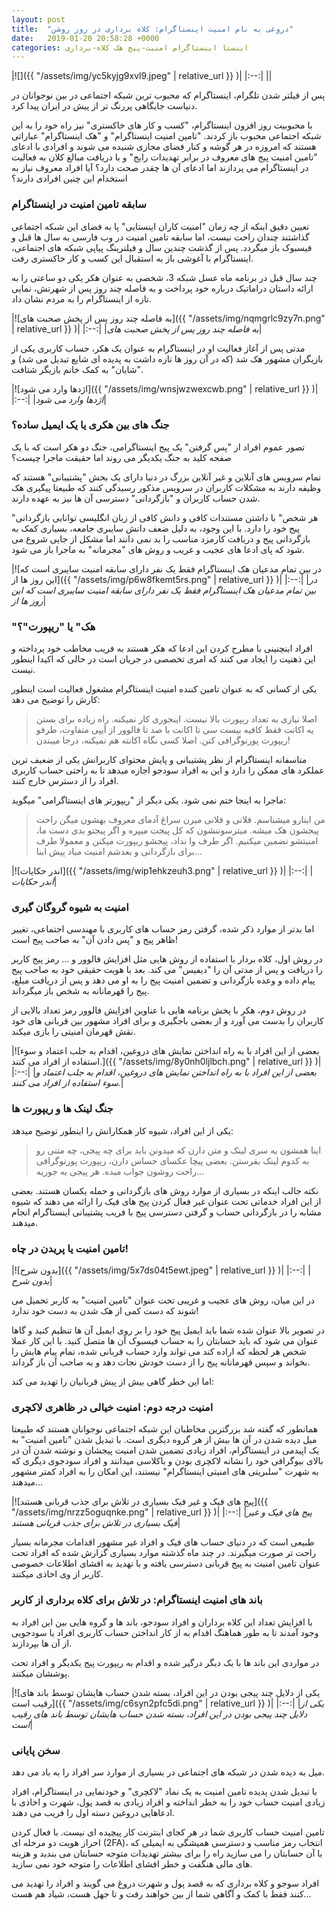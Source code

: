 ```yaml
---
layout: post
title:  "دروغی به نام امنیت اینستاگرام: کلاه برداری در روز روشن"
date:   2019-01-20 20:58:28 +0000
categories: اینستا اینستاگرام امنیت-پیج هک کلاه-برداری
---
```

|![]({{ "/assets/img/yc5kyjg9xvl9.jpeg" | relative_url }} )|
|:--:|
||

پس از فیلتر شدن تلگرام، اینستاگرام که محبوب ترین شبکه اجتماعی در بین نوجوانان در دنیاست جایگاهی پررنگ تر از پیش در ایران پیدا کرد.

با محبوبیت روز افزون اینستاگرام، "کسب و کار های خاکستری" نیز راه خود را به این شبکه اجتماعی محبوب باز کردند. "تامین امنیت اینستاگرام" و "هک اینستاگرام" عباراتی هستند که امروزه در هر گوشه و کنار فضای مجازی شنیده می شوند و افرادی با ادعای "تامین امنیت پیج های معروف در برابر تهدیدات رایج" و با دریافت مبالغ کلان به فعالیت در اینستاگرام می پردازند اما ادعای آن ها چقدر صحت دارد؟ آیا افراد معروف نیاز به استخدام این چنین افرادی دارند؟

### سابقه تامین امنیت در اینستاگرام

تعیین دقیق اینکه از چه زمان "امنیت کاران اینستایی" پا به فضای این شبکه اجتماعی گذاشتند چندان راحت نیست، اما سابقه تامین امنیت در وب فارسی به سال ها قبل و فیسبوک باز میگردد. پس از گذشت چندین سال و فیلترینگ پیاپی شبکه های اجتماعی، اینستاگرام با آغوشی باز به استقبال این کسب و کار خاکستری رفت.

چند سال قبل در برنامه ماه عسل شبکه 3، شخصی به عنوان هکر یکی دو ساعتی را به ارائه داستان دراماتیک درباره خود پرداخت و به فاصله چند روز پس از شهرتش، نمایی تازه از اینستاگرام را به مردم نشان داد.

|![به فاصله چند روز پس از پخش صحبت های]({{ "/assets/img/nqmgrlc9zy7n.png" | relative_url }} )|
|:--:|
|*به فاصله چند روز پس از پخش صحبت های*|

مدتی پس از آغاز فعالیت او در اینستاگرام به عنوان یک هکر، حساب کاربری یکی از بازیگران مشهور هک شد (که در آن روز ها تازه داشت به پدیده ای شایع تبدیل می شد) و "شایان" به کمک خانم بازیگر شتافت.

|![اژدها وارد می شود]({{ "/assets/img/wnsjwzwexcwb.png" | relative_url }} )|
|:--:|
|*اژدها وارد می شود*|

### جنگ های بین هکری یا یک ایمیل ساده؟

تصور عموم افراد از "پس گرفتن" یک پیج اینستاگرامی، جنگ دو هکر است که با یک صفحه کلید به جنگ یکدیگر می روند اما حقیقت ماجرا چیست؟

تمام سرویس های آنلاین و غیر آنلاین بزرگ در دنیا دارای یک بخش "پشتیبانی" هستند که وظیفه دارند به مشکلات کاربران در سرویس مذکور رسیدگی کنند که طبیعتا پیگیری هک شدن حساب کاربران و "بازگردانی" دسترسی آن ها نیز به عهده دارند.

"هر شخص" با داشتن مستندات کافی و دانش کافی از زبان انگلیسی توانایی بازگردانی پیج خود را دارد. با این وجود، به دلیل ضعف دانش سایبری جامعه، بسیاری کمک به بازگردانی پیج و دریافت کارمزد مناسب را بد نمی دانند اما مشکل از جایی شروع می شود که پای ادعا های عجیب و غریب و روش های "مجرمانه" به ماجرا باز می شود.

|![در بین تمام مدعیان هک اینستاگرام فقط یک نفر دارای سابقه امنیت سایبری است که این روز ها از]({{ "/assets/img/p6w8fkemt5rs.png" | relative_url }} )|
|:--:|
|*در بین تمام مدعیان هک اینستاگرام فقط یک نفر دارای سابقه امنیت سایبری است که این روز ها از*|

### "هک" یا "ریپورت"؟

افراد اینچنینی با مطرح کردن این ادعا که هکر هستند به فریب مخاطب خود پرداخته و این ذهنیت را ایجاد می کنند که امری تخصصی در جریان است در حالی که اکیدا اینطور نیست.

یکی از کسانی که به عنوان تامین کننده امنیت اینستاگرام مشغول فعالیت است اینطور کارش را توضیح می دهد:

> اصلا نیازی به تعداد ریپورت بالا نیست. اینجوری کار نمیکنه. راه زیاده برای بستن یه اکانت فقط کافیه بیست سی تا اکانت با صد تا فالوور از آیپی متفاوت، طرفو ریپورت پورنوگرافی کنن. اصلا کسی نگاه اکانته هم نمیکنه، درجا میبندن!

متاسفانه اینستاگرام از نظر پشتیبانی و پایش محتوای کاربرانش یکی از ضعیف ترین عملکرد های ممکن را دارد و این به افراد سودجو اجازه میدهد تا به راحتی حساب کاربری افراد را از دسترس خارج کنند.

ماجرا به اینجا ختم نمی شود. یکی دیگر از "ریپورتر های اینستاگرامی" میگوید:

> من اینارو میشناسم. فلانی و فلانی میرن سراغ آدمای معروف بهشون میگن راحت پیجشون هک میشه. میترسوننشون که کل پیجت میپره و اگر پیجتو بدی دست ما، امنیتشو تضمین میکنیم. اگر طرف وا نداد، پیجشو ریپورت میکنن و معمولا طرف برای بازگردانی و بعدشم امنیت میاد پیش اینا...

|![اندر حکایات]({{ "/assets/img/wip1ehkzeuh3.png" | relative_url }} )|
|:--:|
|*اندر حکایات*|

### امنیت به شیوه گروگان گیری

اما بدتر از موارد ذکر شده، گرفتن رمز حساب های کاربری با مهندسی اجتماعی، تغییر ظاهر پیج و "پس دادن آن" به صاحب پیج است!

در روش اول، کلاه بردار با استفاده از روش هایی مثل افزایش فالوور و ... رمز پیج کاربر را دریافت و پس از مدتی آن را "دیفیس" می کند. بعد با هویت حقیقی خود به صاحب پیج پیام داده و وعده بازگردانی و تضمین امنیت پیج را به او می دهد و پس از دریافت مبلغ، پیج را قهرمانانه به شخص باز میگرداند.

در روش دوم، هکر با پخش برنامه هایی با عناوین افزایش فالوور رمز تعداد بالایی از کاربران را بدست می آورد و از بعضی باجگیری و برای افراد مشهور بین قربانی های خود نقش قهرمان امنیتی را بازی میکند.

|![بعضی از این افراد با به راه انداختن نمایش های دروغین، اقدام به جلب اعتماد و سوء استفاده از افراد می کنند.]({{ "/assets/img/8y0nh0ljlbch.png" | relative_url }} )|
|:--:|
|*بعضی از این افراد با به راه انداختن نمایش های دروغین، اقدام به جلب اعتماد و سوء استفاده از افراد می کنند.*|

### جنگ لینک ها و ریپورت ها

یکی از این افراد، شیوه کار همکارانش را اینطور توضیح میدهد:

> اینا همشون یه سری لینک و متن دارن که میدونن باید برای چه پیجی، چه متنی رو به کدوم لینک بفرستن. بعضی پیچا عکسای حساس دارن، ریپورت پورنوگرافی راحت روشون جواب میده. هر پیجی یه جوریه...

نکته جالب اینکه در بسیاری از موارد روش های بازگردانی و حمله یکسان هستند. بعضی از این افراد خدماتی تحت عنوان غیر فعال کردن پیج های فیک را ارائه می دهند که شیوه مشابه را در بازگردانی حساب و گرفتن دسترسی پیج با فریب پشتیبانی اینستاگرام انجام میدهند.

### تامین امنیت یا پریدن در چاه!

|![بدون شرح]({{ "/assets/img/5x7ds04t5ewt.jpeg" | relative_url }} )|
|:--:|
|*بدون شرح*|

در این میان، روش های عجیب و غریبی تحت عنوان "تامین امنیت" به کاربر تحمیل می شوند که دست کمی از هک شدن به دست خود ندارد!

در تصویر بالا عنوان شده شما باید ایمیل پیج خود را بر روی ایمیل آن ها تنظیم کنید و گاها عنوان می شود که باید حسابتان را به حساب فیسبوک آن ها متصل کنید. با این کار عملا شخص هر لحظه که اراده کند می تواند وارد حساب قربانی شده، تمام پیام هایش را بخواند و سپس قهرمانانه پیج را از دست خودش نجات دهد و به صاحب آن باز گرداند.

اما این خطر گاهی بیش از پیش قربانیان را تهدید می کند:

### امنیت درجه دوم: امنیت خیالی در ظاهری لاکچری

همانطور که گفته شد بزرگترین مخاطبان این شبکه اجتماعی نوجوانان هستند که طبیعتا میل دیده شدن در آن ها بیش از هر گروه دیگری است. با تبدیل شدن "تامین امنیت" به یک اپیدمی در اینستاگرام، افراد زیادی تضمین شدن امنیت پیجشان و نوشته شدن آن در بالای بیوگرافی خود را نشانه لاکچری بودن و باکلاسی میدانند و افراد سودجوی دیگری که به شهرت "سلبریتی های امنیتی اینستاگرام" نیستند، این امکان را به افراد کمتر مشهور میدهند...

|![پیج های فیک و غیر فیک بسیاری در تلاش برای جذب قربانی هستند]({{ "/assets/img/nrzz5oguqnke.png" | relative_url }} )|
|:--:|
|*پیج های فیک و غیر فیک بسیاری در تلاش برای جذب قربانی هستند*|

طبیعی است که در دنیای حساب های فیک و افراد غیر مشهور اقدامات مجرمانه بسیار راحت تر صورت میگیرند. در چند ماه گذشته موارد بسیاری گزارش شده که افراد تحت عنوان تامین امنیت به پیج قربانی دسترسی یافته و با تهدید به افشای اطلاعات خصوصی کاربر از وی اخاذی میکنند.

### باند های امنیت اینستاگرام: در تلاش برای کلاه برداری از کاربر

با افزایش تعداد این کلاه برداران و افراد سودجو، باند ها و گروه هایی بین این افراد به وجود آمدند تا به طور هماهنگ اقدام به از کار انداختن حساب کاربری افراد یا سودجویی از آن ها بپردازند.

در مواردی این باند ها با یک دیگر درگیر شده و اقدام به ریپورت پیج یکدیگر و افراد تحت پوششان میکنند.

|![یکی از دلایل چند پیجی بودن در این افراد، بسته شدن حساب هایشان توسط باند های رقیب است]({{ "/assets/img/c6syn2pfc5di.png" | relative_url }} )|
|:--:|
|*یکی از دلایل چند پیجی بودن در این افراد، بسته شدن حساب هایشان توسط باند های رقیب است*|

### سخن پایانی

میل به دیده شدن در شبکه های اجتماعی در بسیاری از موارد سر افراد را به باد می دهد.

با تبدیل شدن پدیده تامین امنیت به یک نماد "لاکچری" و خودنمایی در اینستاگرام، افراد زیادی امنیت حساب خود را به خطر انداخته و افراد زیادی به قصد پول، شهرت و اخاذی با ادعاهایی دروغین دسته اول را فریب می دهند.

تامین امنیت حساب کاربری شما در هر کجای اینترنت کار پیچیده ای نیست. با فعال کردن احراز هویت دو مرحله ای (2FA)، انتخاب رمز مناسب و دسترسی همیشگی به ایمیلی که با آن حسابتان را می سازید راه را برای بیشتر تهدیدات متوجه حسابتان می بندید و هزینه های مالی هنگفت و خطر افشای اطلاعات را متوجه خود نمی سازید.

افراد سوجو و کلاه برداری که به قصد پول و شهرت دروغ می گویند و افراد را تهدید می کنند فقط با کمک و آگاهی شما از بین خواهند رفت و تا جهل هست، شیاد هم هست...
